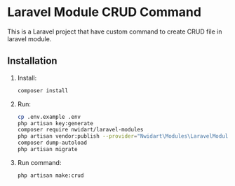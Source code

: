 # Laravel Module CRUD Command

This is a Laravel project that have custom command to create CRUD file in laravel module.

## Installation

1. Install:

    ```bash
    composer install
    ```
2. Run:

    ```bash
    cp .env.example .env
    php artisan key:generate
    composer require nwidart/laravel-modules
    php artisan vendor:publish --provider="Nwidart\Modules\LaravelModulesServiceProvider"
    composer dump-autoload
    php artisan migrate
    ```
3. Run command:

    ```bash
    php artisan make:crud
    ```
